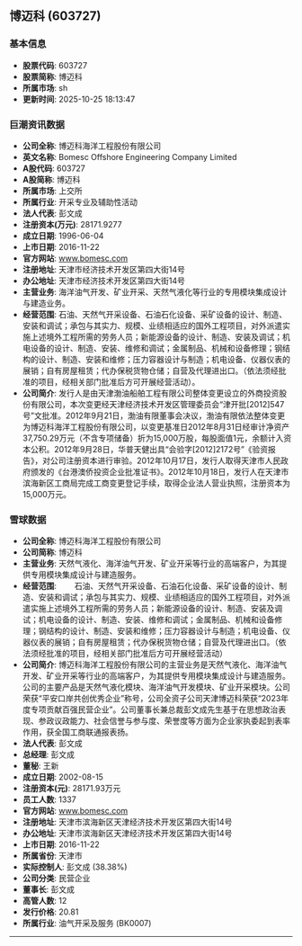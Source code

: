 ## 博迈科 (603727)

### 基本信息

- **股票代码**: 603727
- **股票简称**: 博迈科
- **所属市场**: sh
- **更新时间**: 2025-10-25 18:13:47

### 巨潮资讯数据

- **公司全称**: 博迈科海洋工程股份有限公司
- **英文名称**: Bomesc Offshore Engineering Company Limited
- **A股代码**: 603727
- **A股简称**: 博迈科
- **所属市场**: 上交所
- **所属行业**: 开采专业及辅助性活动
- **法人代表**: 彭文成
- **注册资本(万元)**: 28171.9277
- **成立日期**: 1996-06-04
- **上市日期**: 2016-11-22
- **官方网站**: www.bomesc.com
- **注册地址**: 天津市经济技术开发区第四大街14号
- **办公地址**: 天津市经济技术开发区第四大街14号
- **主营业务**: 海洋油气开发、矿业开采、天然气液化等行业的专用模块集成设计与建造业务。
- **经营范围**: 石油、天然气开采设备、石油石化设备、采矿设备的设计、制造、安装和调试；承包与其实力、规模、业绩相适应的国外工程项目，对外派遣实施上述境外工程所需的劳务人员；新能源设备的设计、制造、安装及调试；机电设备的设计、制造、安装、维修和调试；金属制品、机械和设备修理；钢结构的设计、制造、安装和维修；压力容器设计与制造；机电设备、仪器仪表的展销；自有房屋租赁；代办保税货物仓储；自营及代理进出口。（依法须经批准的项目，经相关部门批准后方可开展经营活动）。
- **公司简介**: 发行人是由天津渤油船舶工程有限公司整体变更设立的外商投资股份有限公司，本次变更经天津经济技术开发区管理委员会“津开批[2012]547号”文批准。2012年9月21日，渤油有限董事会决议，渤油有限依法整体变更为博迈科海洋工程股份有限公司，以变更基准日2012年8月31日经审计净资产37,750.29万元（不含专项储备）折为15,000万股，每股面值1元，余额计入资本公积。2012年9月28日，华普天健出具“会验字[2012]2172号”《验资报告》，对公司注册资本进行审验。2012年10月17日，发行人取得天津市人民政府颁发的《台港澳侨投资企业批准证书》。2012年10月18日，发行人在天津市滨海新区工商局完成工商变更登记手续，取得企业法人营业执照，注册资本为15,000万元。

### 雪球数据

- **公司全称**: 博迈科海洋工程股份有限公司
- **公司简称**: 博迈科
- **主营业务**: 天然气液化、海洋油气开发、矿业开采等行业的高端客户，为其提供专用模块集成设计与建造服务。
- **经营范围**: 　　石油、天然气开采设备、石油石化设备、采矿设备的设计、制造、安装和调试；承包与其实力、规模、业绩相适应的国外工程项目，对外派遣实施上述境外工程所需的劳务人员；新能源设备的设计、制造、安装及调试；机电设备的设计、制造、安装、维修和调试；金属制品、机械和设备修理；钢结构的设计、制造、安装和维修；压力容器设计与制造；机电设备、仪器仪表的展销；自有房屋租赁；代办保税货物仓储；自营及代理进出口。（依法须经批准的项目，经相关部门批准后方可开展经营活动）
- **公司简介**: 博迈科海洋工程股份有限公司的主营业务是天然气液化、海洋油气开发、矿业开采等行业的高端客户，为其提供专用模块集成设计与建造服务。公司的主要产品是天然气液化模块、海洋油气开发模块、矿业开采模块。公司荣获“平安口岸共创优秀企业”称号，公司全资子公司天津博迈科荣获“2023年度专项贡献百强民营企业”。公司董事长兼总裁彭文成先生基于在思想政治表现、参政议政能力、社会信誉与参与度、荣誉度等方面为企业家执委起到表率作用，获全国工商联通报表扬。
- **法人代表**: 彭文成
- **总经理**: 彭文成
- **董秘**: 王新
- **成立日期**: 2002-08-15
- **注册资本(元)**: 28171.93万元
- **员工人数**: 1337
- **官方网站**: www.bomesc.com
- **注册地址**: 天津市滨海新区天津经济技术开发区第四大街14号
- **办公地址**: 天津市滨海新区天津经济技术开发区第四大街14号
- **上市日期**: 2016-11-22
- **所属省份**: 天津市
- **实际控制人**: 彭文成 (38.38%)
- **公司分类**: 民营企业
- **董事长**: 彭文成
- **高管人数**: 12
- **发行价格**: 20.81
- **所属行业**: 油气开采及服务 (BK0007)

---
